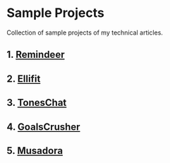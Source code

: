 # Sample Projects

Collection of sample projects of my technical articles.

## 1. [Remindeer](https://github.com/rudrankriyam/Remindeer)

## 2. [Ellifit](https://github.com/rudrankriyam/Ellifit)

## 3. [TonesChat](https://github.com/rudrankriyam/TonesChat)

## 4. [GoalsCrusher](https://github.com/rudrankriyam/Goals-Crusher)

## 5. [Musadora](https://github.com/rudrankriyam/Sample-Projects/tree/main/Musadora)
